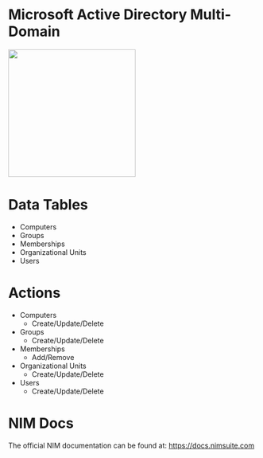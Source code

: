 # Microsoft Active Directory Multi-Domain

<img src="https://user-images.githubusercontent.com/24281600/134387458-b0686b64-7252-41b0-9d6d-a8b084bac626.png" width="256px" />

# Data Tables
- Computers
- Groups
- Memberships
- Organizational Units
- Users


# Actions
- Computers
    - Create/Update/Delete
- Groups
    - Create/Update/Delete
- Memberships
    - Add/Remove
- Organizational Units
    - Create/Update/Delete
- Users
    - Create/Update/Delete

# NIM Docs
The official NIM documentation can be found at: https://docs.nimsuite.com
